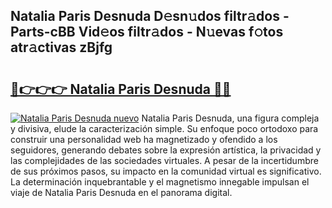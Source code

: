 ## Natalia Paris Desnuda D𝚎sn𝚞dos filtr𝚊dos - Parts-cBB Vid𝚎os filtr𝚊dos - N𝚞evas f𝚘tos atr𝚊ctivas zBjfg

# <h2><a href="http://mbdj97f.tromn.icu/?c=Natalia+Paris+Desnuda">🔗👉👉👉 Natalia Paris Desnuda 🔗🔗</a></h2>

[![Natalia Paris Desnuda nuevo](https://i.imgur.com/pEAQMta.gif)](http://mbdj97f.tromn.icu/?c=Natalia+Paris+Desnuda)
Natalia Paris Desnuda, una figura compleja y divisiva, elude la caracterización simple. Su enfoque poco ortodoxo para construir una personalidad web ha magnetizado y ofendido a los seguidores, generando debates sobre la expresión artística, la privacidad y las complejidades de las sociedades virtuales. A pesar de la incertidumbre de sus próximos pasos, su impacto en la comunidad virtual es significativo. La determinación inquebrantable y el magnetismo innegable impulsan el viaje de Natalia Paris Desnuda en el panorama digital.
